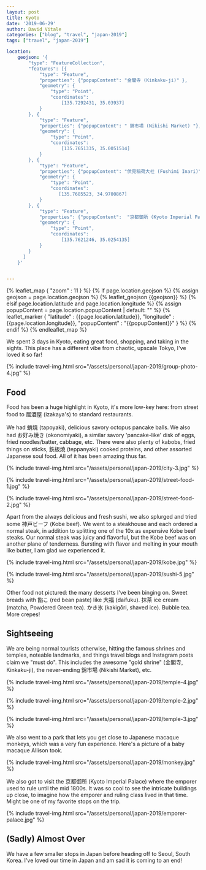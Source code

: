 ```yaml
---
layout: post
title: Kyoto
date: '2019-06-29' 
author: David Vitale
categories: ["blog", "travel", "japan-2019"]
tags: ["travel", "japan-2019"]

location:
    geojson: '{
        "type": "FeatureCollection",
        "features": [{
            "type": "Feature",
            "properties": {"popupContent": "金閣寺 (Kinkaku-ji)" },
            "geometry": {
                "type": "Point",
                "coordinates":
                    [135.7292431, 35.03937] 
            }
        }, {
            "type": "Feature",
            "properties": {"popupContent": " 錦市場 (Nikishi Market) "},
            "geometry": {
                "type": "Point",
                "coordinates":
                    [135.7651335, 35.0051514] 
            }
        }, {
            "type": "Feature",
            "properties": {"popupContent": "伏見稲荷大社 (Fushimi Inari)"}, 
            "geometry": {
                "type": "Point",
                "coordinates":
                   [135.7685523, 34.9700867] 
            }
        }, {
            "type": "Feature",
            "properties": {"popupContent":  "京都御所 (Kyoto Imperial Palace)"} , 
            "geometry": {
                "type": "Point",
                "coordinates":
                    [135.7621246, 35.0254135] 
            }
        }
      ]
    }'


---
```


{% leaflet_map { "zoom" : 11 } %}
    {% if page.location.geojson %}
        {% assign geojson = page.location.geojson %}
        {% leaflet_geojson {{geojson}} %}
    {% elsif page.location.latitude and page.location.longitude %}
        {% assign popupContent = page.location.popupContent | default: "" %}
        {% leaflet_marker { "latitude" : {{page.location.latitude}},
                            "longitude" : {{page.location.longitude}},
                            "popupContent" : "{{popupContent}}" } %}
    {% endif %}
{% endleaflet_map %}

We spent 3 days in Kyoto, eating great food, shopping, and taking in the sights. This place has a different vibe from chaotic, upscale Tokyo, I've loved it so far! 

{% include travel-img.html src="/assets/personal/japan-2019/group-photo-4.jpg" %}


## Food

Food has been a huge highlight in Kyoto, it's more low-key here: from street food to 居酒屋 (izakaya's) to standard restaurants. 

We had 蛸焼 (tapoyaki), delicious savory octopus pancake balls. We also had お好み焼き (okonomiyaki), a similar savory 'pancake-like' disk of eggs, fried noodles/batter, cabbage, etc. There were also plenty of kabobs, fried things on sticks, 鉄板焼 (teppanyaki) cooked proteins, and other assorted Japanese soul food. All of it has been amazing thus far. 

{% include travel-img.html src="/assets/personal/japan-2019/city-3.jpg" %}

{% include travel-img.html src="/assets/personal/japan-2019/street-food-1.jpg" %}

{% include travel-img.html src="/assets/personal/japan-2019/street-food-2.jpg" %}

Apart from the always delicious and fresh sushi, we also splurged and tried some 神戸ビーフ (Kobe beef). We went to a steakhouse and each ordered a normal steak, in addition to splitting one of the 10x as expensive Kobe beef steaks. Our normal steak was juicy and flavorful, but the Kobe beef was on another plane of tenderness. Bursting with flavor and melting in your mouth like butter, I am glad we experienced it. 

{% include travel-img.html src="/assets/personal/japan-2019/kobe.jpg" %}

{% include travel-img.html src="/assets/personal/japan-2019/sushi-5.jpg" %}

Other food not pictured: the many desserts I've been binging on. Sweet breads with 餡こ (red bean paste) like 大福 (daifuku). 抹茶 ice cream (matcha, Powdered Green tea). かき氷 (kakigōri, shaved ice). Bubble tea. More crepes!

## Sightseeing

We are being normal tourists otherwise, hitting the famous shrines and temples, noteable landmarks, and things travel blogs and Instagram posts claim we "must do". This includes the awesome "gold shrine" (金閣寺, Kinkaku-ji), the never-ending 錦市場 (Nikishi Market), etc. 

{% include travel-img.html src="/assets/personal/japan-2019/temple-4.jpg" %}

{% include travel-img.html src="/assets/personal/japan-2019/temple-2.jpg" %}

{% include travel-img.html src="/assets/personal/japan-2019/temple-3.jpg" %}

We also went to a park that lets you get close to Japanese macaque monkeys, which was a very fun experience. Here's a picture of a baby macaque Allison took. 

{% include travel-img.html src="/assets/personal/japan-2019/monkey.jpg" %}

We also got to visit the 京都御所 (Kyoto Imperial Palace) where the emporer used to rule until the mid 1800s. It was so cool to see the intricate buildings up close, to imagine how the emporer and ruling class lived in that time. Might be one of my favorite stops on the trip. 

{% include travel-img.html src="/assets/personal/japan-2019/emporer-palace.jpg" %} 

## (Sadly) Almost Over

We have a few smaller stops in Japan before heading off to Seoul, South Korea. I've loved our time in Japan and am sad it is coming to an end! 
